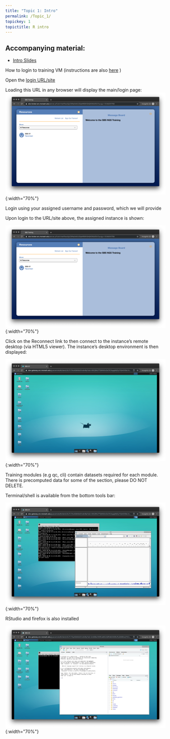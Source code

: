 ```yaml
---
title: "Topic 1: Intro"
permalink: /Topic_1/
topickey: 1
topictitle: R intro
---
```


Accompanying material:
---------------------

* [Intro Slides](./Topic1_intro.pdf)

How to login to training VM (instructions are also [here](https://tsonika.github.io/NGS-SBS-Monash2019/login/login/) )

Open the [login URL/site](https://sbs-broker.erc.monash.edu/)

Loading this URL in any browser will display the main/login page:
![](Screen_shot_one.png){:width="70%"}

Login using your assigned username and password, which we will provide

Upon login to the URL/site above, the assigned instance is shown:

![](Screen_shot_two.png){:width="70%"}

Click on the Reconnect link to then connect to the instance’s remote desktop (via HTML5 viewer). The instance’s desktop environment is then displayed:

![](Screen_shot_three.png){:width="70%"}

Training modules (e.g qc, cli) contain datasets required for each module. There is precomputed data for some of the section, please DO NOT DELETE.

Terminal/shell is available from the bottom tools bar:

![](Screen_shot_four.png){:width="70%"}

RStudio and firefox is also installed

![](Screen_shot_five.png){:width="70%"}

